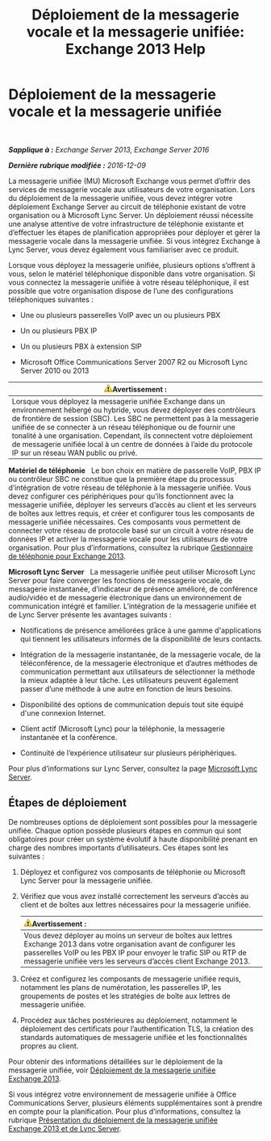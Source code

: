 ﻿---
title: 'Déploiement de la messagerie vocale et la messagerie unifiée: Exchange 2013 Help'
TOCTitle: Déploiement de la messagerie vocale et la messagerie unifiée
ms:assetid: 3df61b62-a1e4-41fb-969c-319189ae4e42
ms:mtpsurl: https://technet.microsoft.com/fr-fr/library/JJ673519(v=EXCHG.150)
ms:contentKeyID: 50477980
ms.date: 04/24/2018
mtps_version: v=EXCHG.150
ms.translationtype: HT
---

# Déploiement de la messagerie vocale et la messagerie unifiée

 

_**Sapplique à :** Exchange Server 2013, Exchange Server 2016_

_**Dernière rubrique modifiée :** 2016-12-09_

La messagerie unifiée (MU) Microsoft Exchange vous permet d’offrir des services de messagerie vocale aux utilisateurs de votre organisation. Lors du déploiement de la messagerie unifiée, vous devez intégrer votre déploiement Exchange Server au circuit de téléphonie existant de votre organisation ou à Microsoft Lync Server. Un déploiement réussi nécessite une analyse attentive de votre infrastructure de téléphonie existante et d’effectuer les étapes de planification appropriées pour déployer et gérer la messagerie vocale dans la messagerie unifiée. Si vous intégrez Exchange à Lync Server, vous devez également vous familiariser avec ce produit.

Lorsque vous déployez la messagerie unifiée, plusieurs options s’offrent à vous, selon le matériel téléphonique disponible dans votre organisation. Si vous connectez la messagerie unifiée à votre réseau téléphonique, il est possible que votre organisation dispose de l’une des configurations téléphoniques suivantes :

  - Une ou plusieurs passerelles VoIP avec un ou plusieurs PBX

  - Un ou plusieurs PBX IP

  - Un ou plusieurs PBX à extension SIP

  - Microsoft Office Communications Server 2007 R2 ou Microsoft Lync Server 2010 ou 2013

<table>
<thead>
<tr class="header">
<th><img src="images/Bb125224.warning(EXCHG.150).gif" title="Avertissement" alt="Avertissement" />Avertissement :</th>
</tr>
</thead>
<tbody>
<tr class="odd">
<td>Lorsque vous déployez la messagerie unifiée Exchange dans un environnement hébergé ou hybride, vous devez déployer des contrôleurs de frontière de session (SBC). Les SBC ne permettent pas à la messagerie unifiée de se connecter à un réseau téléphonique ou de fournir une tonalité à une organisation. Cependant, ils connectent votre déploiement de messagerie unifiée local à un centre de données à l’aide du protocole IP sur un réseau WAN public ou privé.</td>
</tr>
</tbody>
</table>


**Matériel de téléphonie**   Le bon choix en matière de passerelle VoIP, PBX IP ou contrôleur SBC ne constitue que la première étape du processus d’intégration de votre réseau de téléphonie à la messagerie unifiée. Vous devez configurer ces périphériques pour qu’ils fonctionnent avec la messagerie unifiée, déployer les serveurs d’accès au client et les serveurs de boîtes aux lettres requis, et créer et configurer tous les composants de messagerie unifiée nécessaires. Ces composants vous permettent de connecter votre réseau de protocole basé sur un circuit à votre réseau de données IP et activer la messagerie vocale pour les utilisateurs de votre organisation. Pour plus d’informations, consultez la rubrique [Gestionnaire de téléphonie pour Exchange 2013](telephony-advisor-for-exchange-2013-exchange-2013-help.md).

**Microsoft Lync Server**   La messagerie unifiée peut utiliser Microsoft Lync Server pour faire converger les fonctions de messagerie vocale, de messagerie instantanée, d’indicateur de présence amélioré, de conférence audio/vidéo et de messagerie électronique dans un environnement de communication intégré et familier. L’intégration de la messagerie unifiée et de Lync Server présente les avantages suivants :

  - Notifications de présence améliorées grâce à une gamme d'applications qui tiennent les utilisateurs informés de la disponibilité de leurs contacts.

  - Intégration de la messagerie instantanée, de la messagerie vocale, de la téléconférence, de la messagerie électronique et d’autres méthodes de communication permettant aux utilisateurs de sélectionner la méthode la mieux adaptée à leur tâche. Les utilisateurs peuvent également passer d’une méthode à une autre en fonction de leurs besoins.

  - Disponibilité des options de communication depuis tout site équipé d'une connexion Internet.

  - Client actif (Microsoft Lync) pour la téléphonie, la messagerie instantanée et la conférence.

  - Continuité de l’expérience utilisateur sur plusieurs périphériques.

Pour plus d’informations sur Lync Server, consultez la page [Microsoft Lync Server](https://go.microsoft.com/fwlink/p/?linkid=265752).

## Étapes de déploiement

De nombreuses options de déploiement sont possibles pour la messagerie unifiée. Chaque option possède plusieurs étapes en commun qui sont obligatoires pour créer un système évolutif à haute disponibilité prenant en charge des nombres importants d’utilisateurs. Ces étapes sont les suivantes :

1.  Déployez et configurez vos composants de téléphonie ou Microsoft Lync Server pour la messagerie unifiée.

2.  Vérifiez que vous avez installé correctement les serveurs d’accès au client et de boîtes aux lettres nécessaires pour la messagerie unifiée.
    
    <table>
    <thead>
    <tr class="header">
    <th><img src="images/Bb125224.warning(EXCHG.150).gif" title="Avertissement" alt="Avertissement" />Avertissement :</th>
    </tr>
    </thead>
    <tbody>
    <tr class="odd">
    <td>Vous devez déployer au moins un serveur de boîtes aux lettres Exchange 2013 dans votre organisation avant de configurer les passerelles VoIP ou les PBX IP pour envoyer le trafic SIP ou RTP de messagerie unifiée vers les serveurs d’accès client Exchange 2013.</td>
    </tr>
    </tbody>
    </table>


3.  Créez et configurez les composants de messagerie unifiée requis, notamment les plans de numérotation, les passerelles IP, les groupements de postes et les stratégies de boîte aux lettres de messagerie unifiée.

4.  Procédez aux tâches postérieures au déploiement, notamment le déploiement des certificats pour l’authentification TLS, la création des standards automatiques de messagerie unifiée et les fonctionnalités propres au client.

Pour obtenir des informations détaillées sur le déploiement de la messagerie unifiée, voir [Déploiement de la messagerie unifiée Exchange 2013](deploy-exchange-2013-um-exchange-2013-help.md).

Si vous intégrez votre environnement de messagerie unifiée à Office Communications Server, plusieurs éléments supplémentaires sont à prendre en compte pour la planification. Pour plus d’informations, consultez la rubrique [Présentation du déploiement de la messagerie unifiée Exchange 2013 et de Lync Server](deploying-exchange-2013-um-and-lync-server-overview-exchange-2013-help.md).

